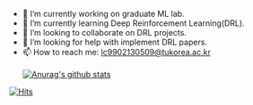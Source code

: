 - 🔭 I’m currently working on graduate ML lab.
- 🌱 I’m currently learning Deep Reinforcement Learning(DRL).   
- 👯 I’m looking to collaborate on DRL projects.
- 🤔 I’m looking for help with implement DRL papers.
- 📫 How to reach me: lc9902130509@tukorea.ac.kr
<br></br>
[![Anurag's github stats](https://github-readme-stats.vercel.app/api?username=sive2045)](https://github.com/anuraghazra/github-readme-stats)



[![Hits](https://hits.seeyoufarm.com/api/count/incr/badge.svg?url=https%3A%2F%2Fgithub.com%2Fsive2045&count_bg=%2379C83D&title_bg=%23555555&icon=&icon_color=%23E7E7E7&title=hits&edge_flat=false)](https://hits.seeyoufarm.com)
<!--
**sive2045/sive2045** is a ✨ _special_ ✨ repository because its `README.md` (this file) appears on your GitHub profile.

Here are some ideas to get you started:

- 🔭 I’m currently working on ...
- 🌱 I’m currently learning ...
- 👯 I’m looking to collaborate on ...
- 🤔 I’m looking for help with ...
- 💬 Ask me about ...
- 📫 How to reach me: ...
- 😄 Pronouns: ...
- ⚡ Fun fact: ...
-->

